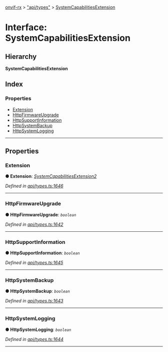 [onvif-rx](../README.md) > ["api/types"](../modules/_api_types_.md) > [SystemCapabilitiesExtension](../interfaces/_api_types_.systemcapabilitiesextension.md)

# Interface: SystemCapabilitiesExtension

## Hierarchy

**SystemCapabilitiesExtension**

## Index

### Properties

* [Extension](_api_types_.systemcapabilitiesextension.md#extension)
* [HttpFirmwareUpgrade](_api_types_.systemcapabilitiesextension.md#httpfirmwareupgrade)
* [HttpSupportInformation](_api_types_.systemcapabilitiesextension.md#httpsupportinformation)
* [HttpSystemBackup](_api_types_.systemcapabilitiesextension.md#httpsystembackup)
* [HttpSystemLogging](_api_types_.systemcapabilitiesextension.md#httpsystemlogging)

---

## Properties

<a id="extension"></a>

###  Extension

**● Extension**: *[SystemCapabilitiesExtension2](_api_types_.systemcapabilitiesextension2.md)*

*Defined in [api/types.ts:1646](https://github.com/patrickmichalina/onvif-rx/blob/1596479/src/api/types.ts#L1646)*

___
<a id="httpfirmwareupgrade"></a>

###  HttpFirmwareUpgrade

**● HttpFirmwareUpgrade**: *`boolean`*

*Defined in [api/types.ts:1642](https://github.com/patrickmichalina/onvif-rx/blob/1596479/src/api/types.ts#L1642)*

___
<a id="httpsupportinformation"></a>

###  HttpSupportInformation

**● HttpSupportInformation**: *`boolean`*

*Defined in [api/types.ts:1645](https://github.com/patrickmichalina/onvif-rx/blob/1596479/src/api/types.ts#L1645)*

___
<a id="httpsystembackup"></a>

###  HttpSystemBackup

**● HttpSystemBackup**: *`boolean`*

*Defined in [api/types.ts:1643](https://github.com/patrickmichalina/onvif-rx/blob/1596479/src/api/types.ts#L1643)*

___
<a id="httpsystemlogging"></a>

###  HttpSystemLogging

**● HttpSystemLogging**: *`boolean`*

*Defined in [api/types.ts:1644](https://github.com/patrickmichalina/onvif-rx/blob/1596479/src/api/types.ts#L1644)*

___

